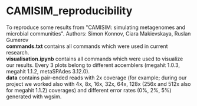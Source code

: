 # CAMISIM_reproducibility
To reproduce some results from "CAMISIM: simulating metagenomes and microbial communities". Authors: Simon Konnov, Ciara Makievskaya, Ruslan Gumerov <br>
<b>commands.txt</b> contains all commands which were used in current research. <br> 
<b>visualisation.ipynb</b> contains all commands which were used to visualize our results. Every 3 plots belong to different accemblers (megahit 1.0.3, megahit 1.1.2, metaSPAdes 3.12.0). <br>
<b>data</b> contains pair-ended reads with 2x coverage (for example; during our project we worked also with 4x, 8x, 16x, 32x, 64x, 128x (256x and 512x also for megahit 1.1.2) coverages) and different error rates (0%, 2%, 5%) generated with wgsim.





